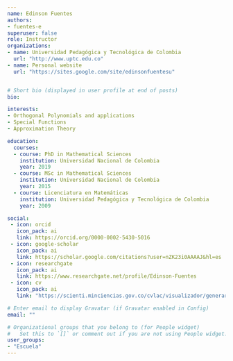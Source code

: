 ```yaml
---
name: Edinson Fuentes
authors:
- fuentes-e
superuser: false
role: Instructor
organizations:
- name: Universidad Pedagógica y Tecnológica de Colombia
  url: "http://www.uptc.edu.co"
- name: Personal website
  url: "https://sites.google.com/site/edinsonfuentesu"


# Short bio (displayed in user profile at end of posts)
bio: 

interests:
- Orthogonal Polynomials and applications
- Special Functions
- Approximation Theory

education:
  courses:
  - course: PhD in Mathematical Sciences
    institution: Universidad Nacional de Colombia
    year: 2019
  - course: MSc in Mathematical Sciences
    institution: Universidad Nacional de Colombia
    year: 2015
  - course: Licenciatura en Matemáticas
    institution: Universidad Pedagógica y Tecnológica de Colombia
    year: 2009

social:
 - icon: orcid
   icon_pack: ai
   link: https://orcid.org/0000-0002-5430-5016
 - icon: google-scholar
   icon_pack: ai
   link: https://scholar.google.com/citations?user=nZK23i0AAAAJ&hl=es
 - icon: researchgate
   icon_pack: ai
   link: https://www.researchgate.net/profile/Edinson-Fuentes
 - icon: cv
   icon_pack: ai
   link: "https://scienti.minciencias.gov.co/cvlac/visualizador/generarCurriculoCv.do?cod_rh=0001358008"

# Enter email to display Gravatar (if Gravatar enabled in Config)
email: ""

# Organizational groups that you belong to (for People widget)
#   Set this to `[]` or comment out if you are not using People widget.
user_groups:
- "Escuela"
---
```


